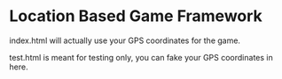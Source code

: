 # Location Based Game Framework

index.html will actually use your GPS coordinates for the game.

test.html is meant for testing only, you can fake your GPS coordinates in here.
